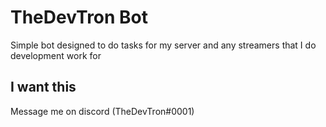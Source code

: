 # TheDevTron Bot

Simple bot designed to do tasks for my server and any streamers that I do development work for

## I want this

Message me on discord (TheDevTron#0001)

